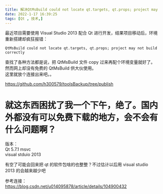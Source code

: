 ```yaml
---
title: 解决QtMsBuild could not locate qt.targets, qt.props; project may not build corr
date: 2022-1-17 16:39:25 
tags: [Qt , 技术,]
---
```


最近项目需要使用 Visual Studio 2013 配合 Qt 进行开发，结果项目移动后，环境重新搭建却疯狂报错：  
``` 
QtMsBuild could not locate qt.targets, qt.props; project may not build correctly
```
查找了各种方法都是说，把 QtMsBuild 文件 copy 过来再配个环境变量就好了。  
然而网上却没有免费的 QtMsBuild 供大伙使用。  
这里就放个连接出来吧。。

https://github.com/h300579/toolsBackup/tree/publish  

# 就这东西困扰了我一个下午，绝了。国内外都没有可以免费下载的地方，会不会有什么问题啊？  

版本：  
Qt 5.7.1 msvc  
visual stduio 2013  

有空了可能会回来把 qt 的软件包啥的也整整？不过估计以后用 visual studio 2013 的会越来越少吧  

参考连接：  
https://blog.csdn.net/u014095878/article/details/104900432
